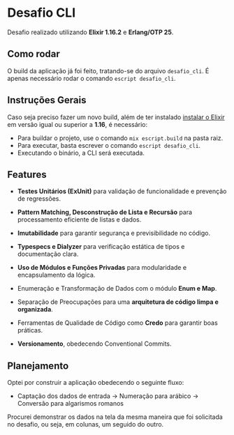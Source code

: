#  Desafio CLI

Desafio realizado utilizando **Elixir 1.16.2** e **Erlang/OTP 25**.

## Como rodar

O build da aplicação já foi feito, tratando-se do arquivo `desafio_cli`. É apenas necessário rodar o comando `escript desafio_cli`.

## Instruções Gerais

Caso seja preciso fazer um novo build, além de ter instalado [instalar o Elixir](https://elixir-lang.org/install.html)
em versão igual ou superior a **1.16**,  é necessário: <br>

- Para buildar o projeto, use o comando `mix escript.build` na pasta raiz.
- Para executar, basta escrever o comando `escript desafio_cli`.
- Executando o binário, a CLI será executada.


## Features

- **Testes Unitários (ExUnit)** para validação de 
funcionalidade e prevenção de regressões.  <br>

- **Pattern Matching,  Desconstrução de Lista e Recursão** para processamento eficiente de listas e dados.
- **Imutabilidade** para garantir segurança e previsibilidade no código. <br>

- **Typespecs e Dialyzer** para verificação estática de tipos e documentação clara. <br>

- **Uso de Módulos e Funções Privadas** para modularidade e encapsulamento da lógica. <br>

- Enumeração e Transformação de Dados com o módulo **Enum e Map**. <br>

- Separação de Preocupações para uma **arquitetura de código limpa e organizada**. <br>

- Ferramentas de Qualidade de Código como **Credo** para garantir boas práticas. <br>

- **Versionamento**, obedecendo Conventional Commits.

## Planejamento

Optei por construir a aplicação obedecendo o seguinte fluxo: 
- Captação dos dados de entrada -> Numeração para arábico -> Conversão para algarismos romanos  <br>

Procurei demonstrar os dados na tela da mesma maneira que foi solicitada no desafio, ou seja, em colunas, um seguido do outro.
